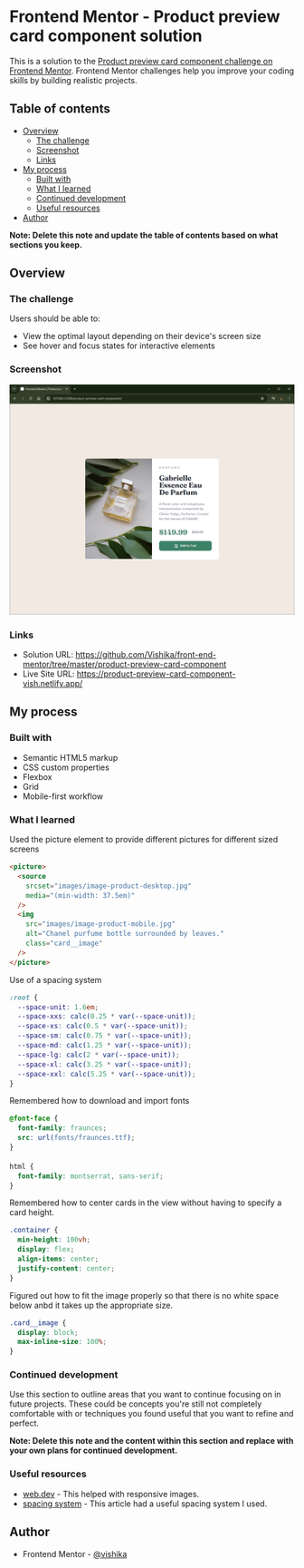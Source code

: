 # Frontend Mentor - Product preview card component solution

This is a solution to the [Product preview card component challenge on Frontend Mentor](https://www.frontendmentor.io/challenges/product-preview-card-component-GO7UmttRfa). Frontend Mentor challenges help you improve your coding skills by building realistic projects.

## Table of contents

- [Overview](#overview)
  - [The challenge](#the-challenge)
  - [Screenshot](#screenshot)
  - [Links](#links)
- [My process](#my-process)
  - [Built with](#built-with)
  - [What I learned](#what-i-learned)
  - [Continued development](#continued-development)
  - [Useful resources](#useful-resources)
- [Author](#author)

**Note: Delete this note and update the table of contents based on what sections you keep.**

## Overview

### The challenge

Users should be able to:

- View the optimal layout depending on their device's screen size
- See hover and focus states for interactive elements

### Screenshot

![](./screenshot.png)

### Links

- Solution URL: https://github.com/Vishika/front-end-mentor/tree/master/product-preview-card-component
- Live Site URL: https://product-preview-card-component-vish.netlify.app/

## My process

### Built with

- Semantic HTML5 markup
- CSS custom properties
- Flexbox
- Grid
- Mobile-first workflow

### What I learned

Used the picture element to provide different pictures for different sized screens

```html
<picture>
  <source
    srcset="images/image-product-desktop.jpg"
    media="(min-width: 37.5em)"
  />
  <img
    src="images/image-product-mobile.jpg"
    alt="Chanel purfume bottle surrounded by leaves."
    class="card__image"
  />
</picture>
```

Use of a spacing system

```css
:root {
  --space-unit: 1.6em;
  --space-xxs: calc(0.25 * var(--space-unit));
  --space-xs: calc(0.5 * var(--space-unit));
  --space-sm: calc(0.75 * var(--space-unit));
  --space-md: calc(1.25 * var(--space-unit));
  --space-lg: calc(2 * var(--space-unit));
  --space-xl: calc(3.25 * var(--space-unit));
  --space-xxl: calc(5.25 * var(--space-unit));
}
```

Remembered how to download and import fonts

```css
@font-face {
  font-family: fraunces;
  src: url(fonts/fraunces.ttf);
}

html {
  font-family: montserrat, sans-serif;
}
```

Remembered how to center cards in the view without having to specify a card height.

```css
.container {
  min-height: 100vh;
  display: flex;
  align-items: center;
  justify-content: center;
}
```

Figured out how to fit the image properly so that there is no white space below anbd it takes up the appropriate size.

```css
.card__image {
  display: block;
  max-inline-size: 100%;
}
```

### Continued development

Use this section to outline areas that you want to continue focusing on in future projects. These could be concepts you're still not completely comfortable with or techniques you found useful that you want to refine and perfect.

**Note: Delete this note and the content within this section and replace with your own plans for continued development.**

### Useful resources

- [web.dev](https://web.dev/learn/design) - This helped with responsive images.
- [spacing system](https://medium.com/codyhouse/create-your-design-system-part-4-spacing-895c9213e2b9) - This article had a useful spacing system I used.

## Author

- Frontend Mentor - [@vishika](https://www.frontendmentor.io/profile/vishika)
